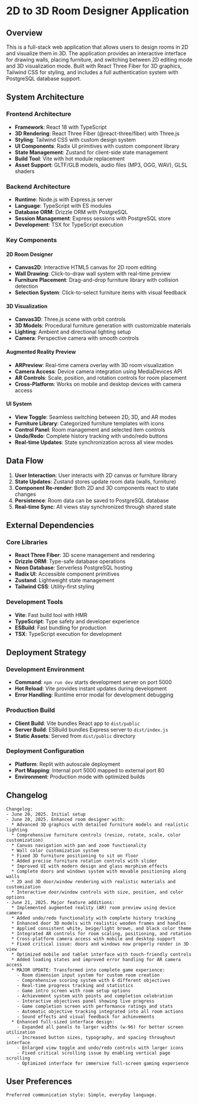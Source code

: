 # 2D to 3D Room Designer Application

## Overview

This is a full-stack web application that allows users to design rooms in 2D and visualize them in 3D. The application provides an interactive interface for drawing walls, placing furniture, and switching between 2D editing mode and 3D visualization mode. Built with React Three Fiber for 3D graphics, Tailwind CSS for styling, and includes a full authentication system with PostgreSQL database support.

## System Architecture

### Frontend Architecture
- **Framework**: React 18 with TypeScript
- **3D Rendering**: React Three Fiber (@react-three/fiber) with Three.js
- **Styling**: Tailwind CSS with custom design system
- **UI Components**: Radix UI primitives with custom component library
- **State Management**: Zustand for client-side state management
- **Build Tool**: Vite with hot module replacement
- **Asset Support**: GLTF/GLB models, audio files (MP3, OGG, WAV), GLSL shaders

### Backend Architecture
- **Runtime**: Node.js with Express.js server
- **Language**: TypeScript with ES modules
- **Database ORM**: Drizzle ORM with PostgreSQL
- **Session Management**: Express sessions with PostgreSQL store
- **Development**: TSX for TypeScript execution

### Key Components

#### 2D Room Designer
- **Canvas2D**: Interactive HTML5 canvas for 2D room editing
- **Wall Drawing**: Click-to-draw wall system with real-time preview
- **Furniture Placement**: Drag-and-drop furniture library with collision detection
- **Selection System**: Click-to-select furniture items with visual feedback

#### 3D Visualization
- **Canvas3D**: Three.js scene with orbit controls
- **3D Models**: Procedural furniture generation with customizable materials
- **Lighting**: Ambient and directional lighting setup
- **Camera**: Perspective camera with smooth controls

#### Augmented Reality Preview
- **ARPreview**: Real-time camera overlay with 3D room visualization
- **Camera Access**: Device camera integration using MediaDevices API
- **AR Controls**: Scale, position, and rotation controls for room placement
- **Cross-Platform**: Works on mobile and desktop devices with camera access

#### UI System
- **View Toggle**: Seamless switching between 2D, 3D, and AR modes
- **Furniture Library**: Categorized furniture templates with icons
- **Control Panel**: Room management and selected item controls
- **Undo/Redo**: Complete history tracking with undo/redo buttons
- **Real-time Updates**: State synchronization across all view modes

## Data Flow

1. **User Interaction**: User interacts with 2D canvas or furniture library
2. **State Updates**: Zustand stores update room data (walls, furniture)
3. **Component Re-render**: Both 2D and 3D components react to state changes
4. **Persistence**: Room data can be saved to PostgreSQL database
5. **Real-time Sync**: All views stay synchronized through shared state

## External Dependencies

### Core Libraries
- **React Three Fiber**: 3D scene management and rendering
- **Drizzle ORM**: Type-safe database operations
- **Neon Database**: Serverless PostgreSQL hosting
- **Radix UI**: Accessible component primitives
- **Zustand**: Lightweight state management
- **Tailwind CSS**: Utility-first styling

### Development Tools
- **Vite**: Fast build tool with HMR
- **TypeScript**: Type safety and developer experience
- **ESBuild**: Fast bundling for production
- **TSX**: TypeScript execution for development

## Deployment Strategy

### Development Environment
- **Command**: `npm run dev` starts development server on port 5000
- **Hot Reload**: Vite provides instant updates during development
- **Error Handling**: Runtime error modal for development debugging

### Production Build
- **Client Build**: Vite bundles React app to `dist/public`
- **Server Build**: ESBuild bundles Express server to `dist/index.js`
- **Static Assets**: Served from `dist/public` directory

### Deployment Configuration
- **Platform**: Replit with autoscale deployment
- **Port Mapping**: Internal port 5000 mapped to external port 80
- **Environment**: Production mode with optimized builds

## Changelog

```
Changelog:
- June 20, 2025. Initial setup
- June 20, 2025. Enhanced room designer with:
  * Advanced 3D graphics with detailed furniture models and realistic lighting
  * Comprehensive furniture controls (resize, rotate, scale, color customization)
  * Canvas navigation with pan and zoom functionality
  * Wall color customization system
  * Fixed 3D furniture positioning to sit on floor
  * Added precise furniture rotation controls with slider
  * Improved UI with modern design and glass morphism effects
  * Complete doors and windows system with movable positioning along walls
  * 2D and 3D door/window rendering with realistic materials and customization
  * Interactive door/window controls with size, position, and color options
- June 21, 2025. Major feature additions:
  * Implemented augmented reality (AR) room preview using device camera
  * Added undo/redo functionality with complete history tracking
  * Enhanced door 3D models with realistic wooden frames and handles
  * Applied consistent white, beige/light brown, and black color theme
  * Integrated AR controls for room scaling, positioning, and rotation
  * Cross-platform camera access with mobile and desktop support
  * Fixed critical issue: doors and windows now properly render in 3D view
  * Optimized mobile and tablet interface with touch-friendly controls
  * Added loading states and improved error handling for AR camera access
  * MAJOR UPDATE: Transformed into complete game experience:
    - Room dimension input system for custom room creation
    - Comprehensive scoring system with 6 different objectives
    - Real-time progress tracking and statistics
    - Game intro screen with room setup options
    - Achievement system with points and completion celebration
    - Interactive objectives panel showing live progress
    - Game completion screen with performance ratings and stats
    - Automatic objective tracking integrated into all room actions
    - Sound effects and visual feedback for achievements
  * Enhanced full-sized interface design:
    - Expanded all panels to larger widths (w-96) for better screen utilization
    - Increased button sizes, typography, and spacing throughout interface
    - Enlarged view toggle and undo/redo controls with larger icons
    - Fixed critical scrolling issue by enabling vertical page scrolling
    - Optimized interface for immersive full-screen gaming experience
```

## User Preferences

```
Preferred communication style: Simple, everyday language.
```